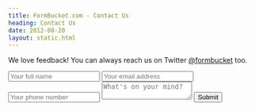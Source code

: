 ```yaml
---
title: FormBucket.com - Contact Us
heading: Contact Us
date: 2012-08-20
layout: static.html
---
```

We love feedback! You can always reach us on Twitter [@formbucket](https://twitter.com/FormBucket) too.

<form action="https://api.formbucket.com/f/vCDgvMn" method="post">
  <input type="text" name="name" placeholder="Your full name" />
  <input type="text" name="email" placeholder="Your email address" />
  <input type="text" name="phone" placeholder="Your phone number" />
  <textarea name="message" placeholder="What's on your mind?"></textarea>
  <button type="submit">Submit</button>
</form>
